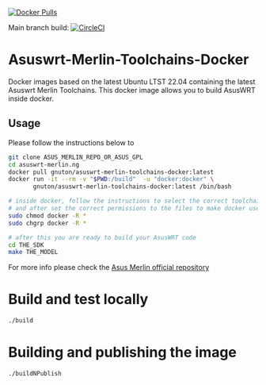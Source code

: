 [![Docker Pulls](https://img.shields.io/docker/pulls/gnuton/asuswrt-merlin-toolchains-docker.svg)](https://hub.docker.com/r/gnuton/asuswrt-merlin-toolchains-docker)

Main branch build: [![CircleCI](https://circleci.com/gh/gnuton/Asuswrt-Merlin-Toolchains-Docker/tree/master.svg?style=svg)](https://circleci.com/gh/gnuton/Asuswrt-Merlin-Toolchains-Docker/tree/master)

# Asuswrt-Merlin-Toolchains-Docker
Docker images based on the latest Ubuntu LTST 22.04 containing the latest Asuswrt Merlin Toolchains.
This docker image allows you to build AsusWRT inside docker.

## Usage
Please follow the instructions below to 
```bash
git clone ASUS_MERLIN_REPO_OR_ASUS_GPL
cd asuswrt-merlin.ng
docker pull gnuton/asuswrt-merlin-toolchains-docker:latest
docker run -it --rm -v "$PWD:/build"  -u "docker:docker" \
       gnuton/asuswrt-merlin-toolchains-docker:latest /bin/bash

# inside docker, follow the instructions to select the correct toolchain for your build
# and after set the correct permissions to the files to make docker user able to read and write them for building
sudo chmod docker -R *
sudo chgrp docker -R *

# after this you are ready to build your AsusWRT code
cd THE_SDK
make THE_MODEL
```

For more info please check the [Asus Merlin official repository](https://github.com/RMerl/am-toolchains)

# Build and test locally
```bash
./build
```

# Building and publishing the image
```bash
./buildNPublish
```

